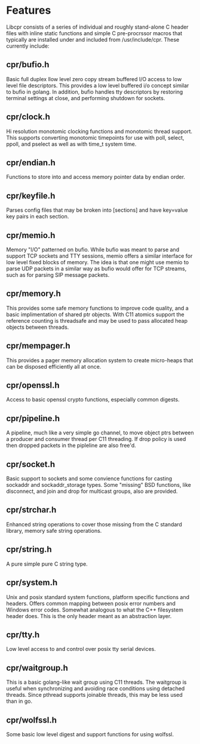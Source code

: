 # Features

Libcpr consists of a series of individual and roughly stand-alone C header
files with inline static functions and simple C pre-procrssor macros that
typically are installed under and included from /usr/include/cpr. These
currently include:

## cpr/bufio.h

Basic full duplex llow level zero copy stream buffered I/O access to low
level file descriptors. This provides a low level buffered i/o concept similar
to bufio in golang. In addition, bufio handles tty descriptors by restoring
terminal settings at close, and performing shutdown for sockets.

## cpr/clock.h

Hi resolution monotomic clocking functions and monotomic thread support. This
supports converting monotomic timepoints for use with poll, select, ppoll, and
pselect as well as with time\_t system time.

## cpr/endian.h

Functions to store into and access memory pointer data by endian order.

## cpr/keyfile.h

Parses config files that may be broken into \[sections\] and have key=value key
pairs in each section.

## cpr/memio.h

Memory "I/O" patterned on bufio.  While bufio was meant to parse and support
TCP sockets and TTY sessions, memio offers a similar interface for low level
fixed blocks of memory. The idea is that one might use memio to parse UDP
packets in a similar way as bufio would offer for TCP streams, such as for
parsing SIP message packets.

## cpr/memory.h

This provides some safe memory functions to improve code quality, and a basic
implimentation of shared ptr objects. With C11 atomics support the reference
counting is threadsafe and may be used to pass allocated heap objects between
threads.

## cpr/mempager.h

This provides a pager memory allocation system to create micro-heaps that can be
disposed efficiently all at once.

## cpr/openssl.h

Access to basic openssl crypto functions, especially common digests.

## cpr/pipeline.h

A pipeline, much like a very simple go channel, to move object ptrs between
a producer and consumer thread per C11 threading. If drop policy is used then
dropped packets in the pipleline are also free'd.

## cpr/socket.h

Basic support to sockets and some convience functions for casting sockaddr and
sockaddr\_storage types. Some "missing" BSD functions, like disconnect, and
join and drop for multicast groups, also are provided.

## cpr/strchar.h

Enhanced string operations to cover those missing from the C standard library,
memory safe string operations.

## cpr/string.h

A pure simple pure C string type.

## cpr/system.h

Unix and posix standard system functions, platform specific functions and
headers. Offers common mapping between posix error numbers and Windows error
codes. Somewhat analogous to what the C++ filesystem header does. This is the
only header meant as an abstraction layer.

## cpr/tty.h

Low level access to and control over posix tty serial devices.

## cpr/waitgroup.h

This is a basic golang-like wait group using C11 threads. The waitgroup is
useful when synchronizing and avoiding race conditions using detached threads.
Since pthread supports joinable threads, this may be less used than in go.

## cpr/wolfssl.h

Some basic low level digest and support functions for using wolfssl.

